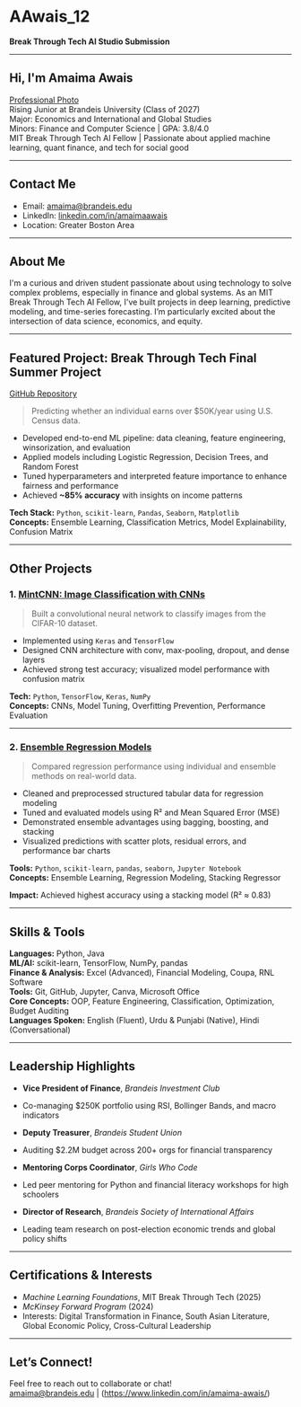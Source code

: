 #  AAwais_12  
**Break Through Tech AI Studio Submission**

---

##  Hi, I'm Amaima Awais  
 [Professional Photo](https://docs.google.com/document/d/1ZFdqe9NpTN_yCiKf9ysx7kf379uKcU0ItMe2scvE5d4/edit?tab=t.0)  
 Rising Junior at Brandeis University (Class of 2027)  
 Major: Economics and International and Global Studies  
 Minors: Finance and Computer Science | GPA: 3.8/4.0  
 MIT Break Through Tech AI Fellow | Passionate about applied machine learning, quant finance, and tech for social good  

---

## Contact Me  
-  Email: amaima@brandeis.edu  
-  LinkedIn: [linkedin.com/in/amaimaawais](https://www.linkedin.com/in/amaima-awais/)  
-  Location: Greater Boston Area  

---

## About Me  
I'm a curious and driven student passionate about using technology to solve complex problems, especially in finance and global systems. As an MIT Break Through Tech AI Fellow, I've built projects in deep learning, predictive modeling, and time-series forecasting. I’m particularly excited about the intersection of data science, economics, and equity.

---

##  Featured Project: Break Through Tech Final Summer Project  
 [GitHub Repository](https://github.com/AAwais-12/Summer-Final-Project)  

> Predicting whether an individual earns over $50K/year using U.S. Census data.

- Developed end-to-end ML pipeline: data cleaning, feature engineering, winsorization, and evaluation  
- Applied models including Logistic Regression, Decision Trees, and Random Forest  
- Tuned hyperparameters and interpreted feature importance to enhance fairness and performance  
- Achieved **~85% accuracy** with insights on income patterns  

**Tech Stack:** `Python`, `scikit-learn`, `Pandas`, `Seaborn`, `Matplotlib`  
**Concepts:** Ensemble Learning, Classification Metrics, Model Explainability, Confusion Matrix  

---

##  Other Projects

### 1. [MintCNN: Image Classification with CNNs](https://github.com/AAwais-12/mint-cnn)  
> Built a convolutional neural network to classify images from the CIFAR-10 dataset.  

- Implemented using `Keras` and `TensorFlow`  
- Designed CNN architecture with conv, max-pooling, dropout, and dense layers  
- Achieved strong test accuracy; visualized model performance with confusion matrix  

**Tech:** `Python`, `TensorFlow`, `Keras`, `NumPy`  
**Concepts:** CNNs, Model Tuning, Overfitting Prevention, Performance Evaluation  

---

### 2. [Ensemble Regression Models](https://github.com/AAwais-12/Ensemble-Regression-Models)  
> Compared regression performance using individual and ensemble methods on real-world data.  

- Cleaned and preprocessed structured tabular data for regression modeling  
- Tuned and evaluated models using R² and Mean Squared Error (MSE)  
- Demonstrated ensemble advantages using bagging, boosting, and stacking  
- Visualized predictions with scatter plots, residual errors, and performance bar charts  

**Tools:** `Python`, `scikit-learn`, `pandas`, `seaborn`, `Jupyter Notebook`  
**Concepts:** Ensemble Learning, Regression Modeling, Stacking Regressor  

**Impact:** Achieved highest accuracy using a stacking model (R² ≈ 0.83)

---

## Skills & Tools  

**Languages:** Python, Java  
**ML/AI:** scikit-learn, TensorFlow, NumPy, pandas  
**Finance & Analysis:** Excel (Advanced), Financial Modeling, Coupa, RNL Software  
**Tools:** Git, GitHub, Jupyter, Canva, Microsoft Office  
**Core Concepts:** OOP, Feature Engineering, Classification, Optimization, Budget Auditing  
**Languages Spoken:** English (Fluent), Urdu & Punjabi (Native), Hindi (Conversational)  

---

##  Leadership Highlights  

-  **Vice President of Finance**, *Brandeis Investment Club*  
  - Co-managing $250K portfolio using RSI, Bollinger Bands, and macro indicators  

-  **Deputy Treasurer**, *Brandeis Student Union*  
  - Auditing $2.2M budget across 200+ orgs for financial transparency  

-  **Mentoring Corps Coordinator**, *Girls Who Code*  
  - Led peer mentoring for Python and financial literacy workshops for high schoolers  

-  **Director of Research**, *Brandeis Society of International Affairs*  
  - Leading team research on post-election economic trends and global policy shifts  

---

##  Certifications & Interests  

-  *Machine Learning Foundations*, MIT Break Through Tech (2025)  
-  *McKinsey Forward Program* (2024)  
-  Interests: Digital Transformation in Finance, South Asian Literature, Global Economic Policy, Cross-Cultural Leadership  

---

##  Let’s Connect!  
Feel free to reach out to collaborate or chat!  
 amaima@brandeis.edu | (https://www.linkedin.com/in/amaima-awais/)


